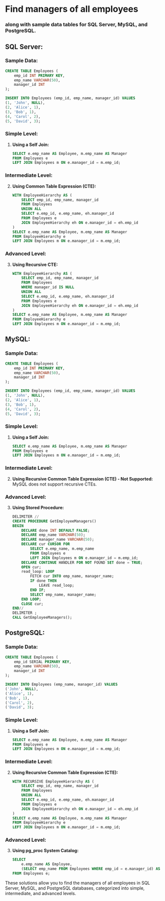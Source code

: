 # Find managers of all employees
### along with sample data tables for SQL Server, MySQL, and PostgreSQL.

## SQL Server:

### Sample Data:
```sql
CREATE TABLE Employees (
    emp_id INT PRIMARY KEY,
    emp_name VARCHAR(50),
    manager_id INT
);

INSERT INTO Employees (emp_id, emp_name, manager_id) VALUES
(1, 'John', NULL),
(2, 'Alice', 1),
(3, 'Bob', 1),
(4, 'Carol', 2),
(5, 'David', 3);
```

### Simple Level:
1. **Using a Self Join:**
   ```sql
   SELECT e.emp_name AS Employee, m.emp_name AS Manager
   FROM Employees e
   LEFT JOIN Employees m ON e.manager_id = m.emp_id;
   ```

### Intermediate Level:
2. **Using Common Table Expression (CTE):**
   ```sql
   WITH EmployeeHierarchy AS (
       SELECT emp_id, emp_name, manager_id
       FROM Employees
       UNION ALL
       SELECT e.emp_id, e.emp_name, eh.manager_id
       FROM Employees e
       JOIN EmployeeHierarchy eh ON e.manager_id = eh.emp_id
   )
   SELECT e.emp_name AS Employee, m.emp_name AS Manager
   FROM EmployeeHierarchy e
   LEFT JOIN Employees m ON e.manager_id = m.emp_id;
   ```

### Advanced Level:
3. **Using Recursive CTE:**
   ```sql
   WITH EmployeeHierarchy AS (
       SELECT emp_id, emp_name, manager_id
       FROM Employees
       WHERE manager_id IS NULL
       UNION ALL
       SELECT e.emp_id, e.emp_name, eh.manager_id
       FROM Employees e
       JOIN EmployeeHierarchy eh ON e.manager_id = eh.emp_id
   )
   SELECT e.emp_name AS Employee, m.emp_name AS Manager
   FROM EmployeeHierarchy e
   LEFT JOIN Employees m ON e.manager_id = m.emp_id;
   ```

## MySQL:

### Sample Data:
```sql
CREATE TABLE Employees (
    emp_id INT PRIMARY KEY,
    emp_name VARCHAR(50),
    manager_id INT
);

INSERT INTO Employees (emp_id, emp_name, manager_id) VALUES
(1, 'John', NULL),
(2, 'Alice', 1),
(3, 'Bob', 1),
(4, 'Carol', 2),
(5, 'David', 3);
```

### Simple Level:
1. **Using a Self Join:**
   ```sql
   SELECT e.emp_name AS Employee, m.emp_name AS Manager
   FROM Employees e
   LEFT JOIN Employees m ON e.manager_id = m.emp_id;
   ```

### Intermediate Level:
2. **Using Recursive Common Table Expression (CTE) - Not Supported:**
   MySQL does not support recursive CTEs.

### Advanced Level:
3. **Using Stored Procedure:**
   ```sql
   DELIMITER //
   CREATE PROCEDURE GetEmployeeManagers()
   BEGIN
       DECLARE done INT DEFAULT FALSE;
       DECLARE emp_name VARCHAR(50);
       DECLARE manager_name VARCHAR(50);
       DECLARE cur CURSOR FOR
           SELECT e.emp_name, m.emp_name
           FROM Employees e
           LEFT JOIN Employees m ON e.manager_id = m.emp_id;
       DECLARE CONTINUE HANDLER FOR NOT FOUND SET done = TRUE;
       OPEN cur;
       read_loop: LOOP
           FETCH cur INTO emp_name, manager_name;
           IF done THEN
               LEAVE read_loop;
           END IF;
           SELECT emp_name, manager_name;
       END LOOP;
       CLOSE cur;
   END//
   DELIMITER ;
   CALL GetEmployeeManagers();
   ```

## PostgreSQL:

### Sample Data:
```sql
CREATE TABLE Employees (
    emp_id SERIAL PRIMARY KEY,
    emp_name VARCHAR(50),
    manager_id INT
);

INSERT INTO Employees (emp_name, manager_id) VALUES
('John', NULL),
('Alice', 1),
('Bob', 1),
('Carol', 2),
('David', 3);
```

### Simple Level:
1. **Using a Self Join:**
   ```sql
   SELECT e.emp_name AS Employee, m.emp_name AS Manager
   FROM Employees e
   LEFT JOIN Employees m ON e.manager_id = m.emp_id;
   ```

### Intermediate Level:
2. **Using Recursive Common Table Expression (CTE):**
   ```sql
   WITH RECURSIVE EmployeeHierarchy AS (
       SELECT emp_id, emp_name, manager_id
       FROM Employees
       UNION ALL
       SELECT e.emp_id, e.emp_name, eh.manager_id
       FROM Employees e
       JOIN EmployeeHierarchy eh ON e.manager_id = eh.emp_id
   )
   SELECT e.emp_name AS Employee, m.emp_name AS Manager
   FROM EmployeeHierarchy e
   LEFT JOIN Employees m ON e.manager_id = m.emp_id;
   ```

### Advanced Level:
3. **Using pg_proc System Catalog:**
   ```sql
   SELECT
       e.emp_name AS Employee,
       (SELECT emp_name FROM Employees WHERE emp_id = e.manager_id) AS Manager
   FROM Employees e;
   ```

These solutions allow you to find the managers of all employees in SQL Server, MySQL, and PostgreSQL databases, categorized into simple, intermediate, and advanced levels.
